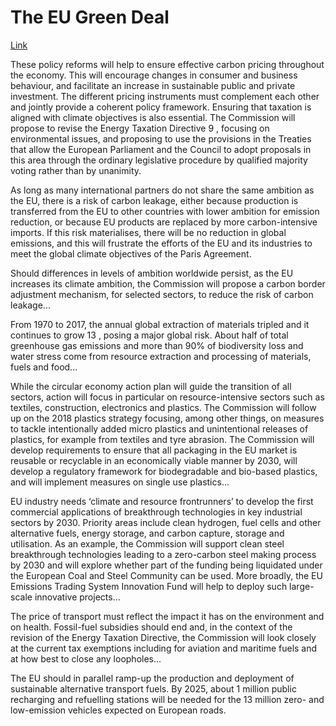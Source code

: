 # The EU Green Deal

[Link](https://eur-lex.europa.eu/legal-content/EN/TXT/?qid=1576150542719&uri=COM%3A2019%3A640%3AFIN)

These policy reforms will help to ensure effective carbon pricing
throughout the economy. This will encourage changes in consumer and
business behaviour, and facilitate an increase in sustainable public
and private investment. The different pricing instruments must
complement each other and jointly provide a coherent policy
framework. Ensuring that taxation is aligned with climate objectives
is also essential. The Commission will propose to revise the Energy
Taxation Directive 9 , focusing on environmental issues, and proposing
to use the provisions in the Treaties that allow the European
Parliament and the Council to adopt proposals in this area through the
ordinary legislative procedure by qualified majority voting rather
than by unanimity.

As long as many international partners do not share the same ambition
as the EU, there is a risk of carbon leakage, either because
production is transferred from the EU to other countries with lower
ambition for emission reduction, or because EU products are replaced
by more carbon-intensive imports. If this risk materialises, there
will be no reduction in global emissions, and this will frustrate the
efforts of the EU and its industries to meet the global climate
objectives of the Paris Agreement.

Should differences in levels of ambition worldwide persist, as the EU
increases its climate ambition, the Commission will propose a carbon
border adjustment mechanism, for selected sectors, to reduce the risk
of carbon leakage...

From 1970 to 2017, the annual global extraction of materials tripled
and it continues to grow 13 , posing a major global risk. About half
of total greenhouse gas emissions and more than 90% of biodiversity
loss and water stress come from resource extraction and processing of
materials, fuels and food...

While the circular economy action plan will guide the transition of
all sectors, action will focus in particular on resource-intensive
sectors such as textiles, construction, electronics and plastics. The
Commission will follow up on the 2018 plastics strategy focusing,
among other things, on measures to tackle intentionally added micro
plastics and unintentional releases of plastics, for example from
textiles and tyre abrasion. The Commission will develop requirements
to ensure that all packaging in the EU market is reusable or
recyclable in an economically viable manner by 2030, will develop a
regulatory framework for biodegradable and bio-based plastics, and
will implement measures on single use plastics...

EU industry needs ‘climate and resource frontrunners’ to develop the
first commercial applications of breakthrough technologies in key
industrial sectors by 2030. Priority areas include clean hydrogen,
fuel cells and other alternative fuels, energy storage, and carbon
capture, storage and utilisation. As an example, the Commission will
support clean steel breakthrough technologies leading to a zero-carbon
steel making process by 2030 and will explore whether part of the
funding being liquidated under the European Coal and Steel Community
can be used. More broadly, the EU Emissions Trading System Innovation
Fund will help to deploy such large-scale innovative projects...

The price of transport must reflect the impact it has on the
environment and on health. Fossil-fuel subsidies should end and, in
the context of the revision of the Energy Taxation Directive, the
Commission will look closely at the current tax exemptions including
for aviation and maritime fuels and at how best to close any
loopholes...

The EU should in parallel ramp-up the production and deployment of
sustainable alternative transport fuels. By 2025, about 1 million
public recharging and refuelling stations will be needed for the 13
million zero- and low-emission vehicles expected on European roads.
